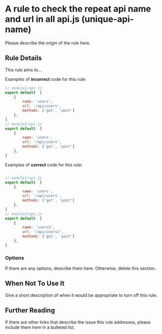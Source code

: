 # A rule to check the repeat api name and url in all api.js (unique-api-name)

Please describe the origin of the rule here.


## Rule Details

This rule aims to...

Examples of **incorrect** code for this rule:

```js
// module1/api.js
export default  [
    {
        name: 'users',
        url: '/api/users',
        methods: ['get', 'post']
    },
]
// module2/api.js
export default  [
    {
        name: 'users',
        url: '/api/users',
        methods: ['get', 'post']
    },
]

```

Examples of **correct** code for this rule:

```js

// module1/api.js
export default  [
    {
        name: 'users',
        url: '/api/users',
        methods: ['get', 'post']
    },
]
// module2/api.js
export default  [
    {
        name: 'users2',
        url: '/api/users2',
        methods: ['get', 'post']
    },
]

```

### Options

If there are any options, describe them here. Otherwise, delete this section.

## When Not To Use It

Give a short description of when it would be appropriate to turn off this rule.

## Further Reading

If there are other links that describe the issue this rule addresses, please include them here in a bulleted list.
